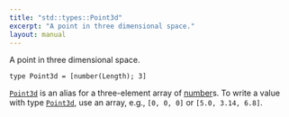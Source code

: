 ```yaml
---
title: "std::types::Point3d"
excerpt: "A point in three dimensional space."
layout: manual
---
```


A point in three dimensional space.

```kcl
type Point3d = [number(Length); 3]
```

[`Point3d`](/docs/kcl/types/Point3d) is an alias for a three-element array of [number](/docs/kcl/types/number)s. To write a value
with type [`Point3d`](/docs/kcl/types/Point3d), use an array, e.g., `[0, 0, 0]` or `[5.0, 3.14, 6.8]`.



